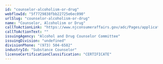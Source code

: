 ```yaml
---
id: "counselor-alcoholism-or-drug"
webflowId: "5f7729838fbb22725e6ec090"
urlSlug: "counselor-alcoholism-or-drug"
name: "Counselor, Alcoholism or Drug"
callToActionLink: "https://www.njconsumeraffairs.gov/adc/Pages/applications.aspx"
callToActionText: ""
issuingAgency: "Alcohol and Drug Counselor Committee"
issuingDivision: "undefined"
divisionPhone: "(973) 504-6582"
industryId: "Substance Counselor"
licenseCertificationClassification: "CERTIFICATE"
---
```

